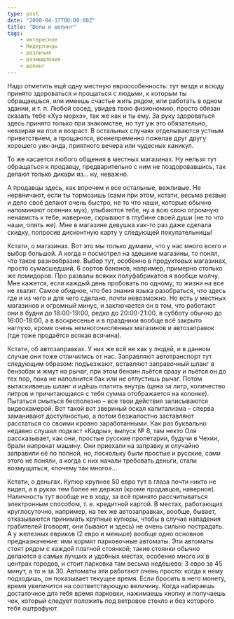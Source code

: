 ```yaml
---
type: post
date: "2008-04-17T00:00:00Z"
title: "Шопы и шопинг"
tags:
    - интересное
    - Нидерланды
    - различия
    - размышления
    - шопинг
---
```


Надо отметить ещё одну местную евроособенность: тут везде и всюду принято здороваться и прощаться с людьми, к которым ты обращаешься, или имеешь счастье жить рядом, или работать в одном здании, и т. п. Любой сосед, увидев твою физиономию, просто обязан сказать тебе «Хуэ морхэ», так же как и ты ему. За руку здороваться здесь принято только при знакомстве, но тут уж это обязательно, невзирая на пол и возраст. В остальных случаях отделываются устным приветствием, а прощаются, всенепременно пожелав друг другу хорошего уик-энда, приятного вечера или чудесных каникул.

<!--more-->

То же касается любого общения в местных магазинах. Ну нельзя тут обращаться к продавцу, предварительно с ним не поздоровавшись, так делают только дикари из… ну, неважно.

А продавцы здесь, как впрочем и все остальные, вежливые. Не нервничают, если ты тормозишь (сами при этом, кстати, весьма резвые и дело своё делают очень быстро, не то что наши, которые обычно напоминают осенних мух), улыбаются тебе, ну а всю свою огромную ненависть к тебе, наверное, скрывают в глубине своей души (не то что наши, опять же). Мне в магазине девушка как-то раз даже сделала скидку, попросив дисконтную карту у следующей покупательницы!

Кстати, о магазинах. Вот это мы только думаем, что у нас много всего и выбор большой. А когда я посмотрел на здешние магазины, то понял, что такое разнообразие. Выбор тут, особенно в продуктовых магазинах, просто сумасшедший. 6 сортов бананов, например, примерно столько же помидоров. Про развалы всяких полуфабрикатов я вообще молчу. Мне кажется, если каждый день пробовать по одному, то жизни на все не хватит. Самое обидное, что без знания языка разобраться, что здесь где и из чего и для чего сделано, почти невозможно. Но есть у местных магазинов и огромный минус, и заключается он в том, что работают они в будни до 18:00-19:00, редко до 20:00-21:00, в субботу обычно до 16:00-18:00, а в воскресенье и в праздники вообще всё закрыто наглухо, кроме очень немногочисленных магазинов и автозаправок (где тоже продаётся всякая всячина).

Кстати, об автозаправках. У них же всё не как у людей, и в данном случае они тоже отличились от нас. Заправляют автотранспорт тут следующим образом: подъезжают, вставляют заправочный шланг в бензобак и жмут на рычаг, при этом бензин льётся сразу и льётся он до тех пор, пока не наполнится бак или не отпустишь рычаг. Потом вытаскиваешь шланг и идёшь платить внутрь (цена за литр, количество литров и причитающаяся с тебя сумма отображается на колонке). Пытаться смыться бесполезно – все твои действия записываются видеокамерой. Вот такой вот звериный оскал капитализма – сперва заманивают доступностью, а потом безжалостно заставляют расстаться со своими кровно заработанными. Как раз буквально недавно слушал подкаст «Кадры», выпуск № 8, там некто Оля рассказывает, как они, простые русские пролетарии, будучи в Чехии, брали напрокат машину. Они приехали на заправку и случайно заправили её по полной, но, поскольку были простые и русские, сами этого не поняли, а когда с них начали требовать деньги, стали возмущаться, «почему так много»…

Кстати, о деньгах. Купюр крупнее 50 евро тут в глаза почти никто не видел, а в руках тем более не держал (кроме продавцов, наверное). Наличность тут вообще не в ходу, за всё принято рассчитываться электронным способом, т. е. кредитной картой. В местах, работающих круглосуточно, например, на тех же автозаправках, вообще, бывает, отказываются принимать крупные купюры, чтобы в случае нападения грабителей (говорят, они бывают и здесь) не очень сильно пострадать. А у железных евриков (2 евро и меньше) вообще одно основное предназначение: ими кормят парковочные автоматы. Эти автоматы стоят рядом с каждой платной стоянкой; такие стоянки обычно делаются в самых лучших и удобных местах, особенно много их в центрах городов, и стоит парковка там весьма недёшево: 3 евро за 45 минут, а то и за 30. Автоматы эти работают очень просто: когда к нему подходишь, он показывает текущее время. Если бросить в него монету, время увеличится на соответствующую величину. Когда набираешь достаточное для тебя время парковки, нажимаешь кнопку и получаешь чек, который следует положить под ветровое стекло и без которого тебя оштрафуют.
